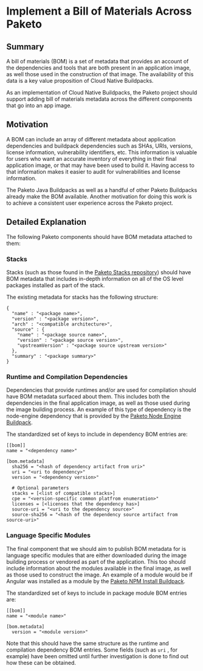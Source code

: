# Implement a Bill of Materials Across Paketo

## Summary

A bill of materials (BOM) is a set of metadata that provides an account of the
dependencies and tools that are both present in an application image, as well
those used in the construction of that image. The availability of this data is
a key value proposition of Cloud Native Buildpacks.

As an implementation of Cloud Native Buildpacks, the Paketo project should
support adding bill of materials metadata across the different components that
go into an app image.

## Motivation

A BOM can include an array of different metadata about application dependencies
and buildpack dependencies such as SHAs, URIs, versions, license information,
vulnerability identifiers, etc. This information is valuable for users who want
an accurate inventory of everything in their final application image, or that
may have been used to build it. Having access to that information makes it
easier to audit for vulnerabilities and license information.

The Paketo Java Buildpacks as well as a handful of other Paketo Buildpacks
already make the BOM available. Another motivation for doing this work is to
achieve a consistent user experience across the Paketo project.

## Detailed Explanation

The following Paketo components should have BOM metadata attached to them:

### Stacks
Stacks (such as those found in the [Paketo Stacks repository](https://github.com/paketo-buildpacks/stacks))
should have BOM metadata that includes in-depth information on all of the OS
level packages installed as part of the stack.

The existing metadata for stacks has the following structure:
```
{
  "name" : "<package name>",
  "version" : "<package version>",
  "arch" : "<compatible architecture>",
  "source" : {
    "name" : "<package source name>",
    "version" : "<package source version>",
    "upstreamVersion" : "<package source upstream version>"
  },
  "summary" : "<package summary>"
}
```

### Runtime and Compilation Dependencies
Dependencies that provide runtimes and/or are used for compilation should have
BOM metadata surfaced about them. This includes both the dependencies in the
final application image, as well as those used during the image building
process. An example of this type of dependency is the node-engine dependency
that is provided by the [Paketo Node Engine Buildpack](https://github.com/paketo-buildpacks/node-engine).

The standardized set of keys to include in dependency BOM entries are:
```
[[bom]]
name = "<dependency name>"

[bom.metadata]
  sha256 = "<hash of dependency artifact from uri>"
  uri = "<uri to dependency>"
  version = "<dependency version>"

  # Optional parameters
  stacks = [<list of compatible stacks>]
  cpe = "<version-specific common platfrom enumeration>"
  licenses = [<licenses that the dependency has>]
  source-uri = "<uri to the dependency source>"
  source-sha256 = "<hash of the dependency source artifact from source-uri>"
```

### Language Specific Modules
The final component that we should aim to publish BOM metadata for is language
specific modules that are either downloaded during the image building process
or vendored as part of the application. This too should include information
about the modules available in the final image, as well as those used to
construct the image. An example of a module would be if Angular was installed
as a module by the [Paketo NPM Install Buildpack](https://github.com/paketo-buildpacks/npm-install).

The standardized set of keys to include in package module BOM entries are:
```
[[bom]]
name = "<module name>"

[bom.metadata]
  version = "<module version>"
```
Note that this should have the same structure as the runtime and compilation
dependency BOM entries. Some fields (such as `uri` , for example) have been
omitted until further investigation is done to find out how these can be
obtained.
